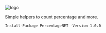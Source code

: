![logo](https://user-images.githubusercontent.com/644179/196199839-9227a625-3423-46bc-adcd-67464f51348c.png)

Simple helpers to count percentage and more.

`Install-Package PercentageNET -Version 1.0.0`
